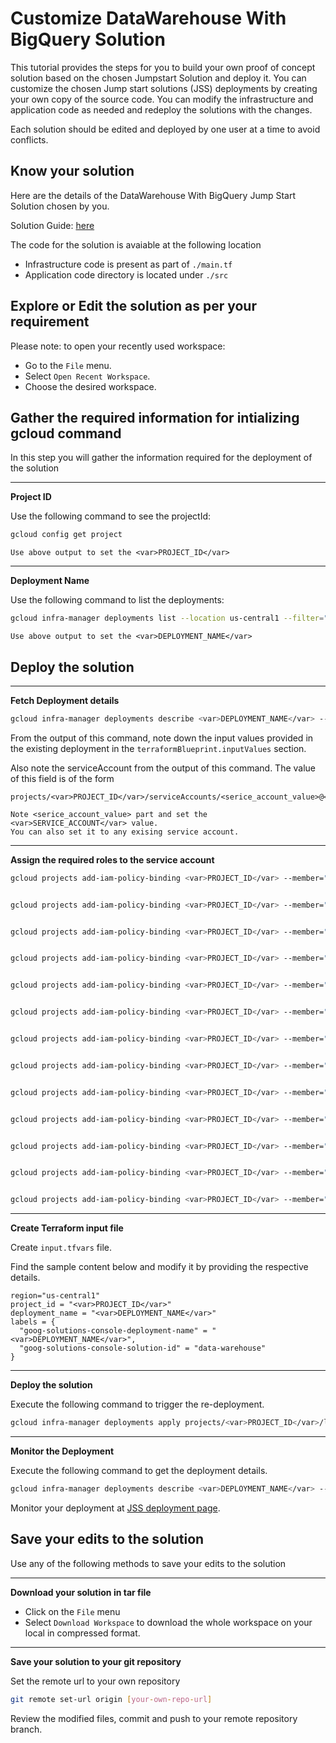 <walkthrough-metadata>
  <meta name="title" content="Edit Jumpstart Solution and deploy tutorial " />
   <meta name="description" content="Make it mine neos tutorial" />
  <meta name="component_id" content="1361081" />
  <meta name="unlisted" content="true" />
  <meta name="short_id" content="true" />
</walkthrough-metadata>

# Customize DataWarehouse With BigQuery Solution

This tutorial provides the steps for you to build your own proof of concept solution based on the chosen Jumpstart Solution and deploy it. You can customize the chosen Jump start solutions (JSS) deployments by creating your own copy of the source code. You can modify the infrastructure and application code as needed and redeploy the solutions with the changes.

Each solution should be edited and deployed by one user at a time to avoid conflicts.

## Know your solution

Here are the details of the DataWarehouse With BigQuery Jump Start Solution chosen by you.

Solution Guide: [here](https://cloud.google.com/solutions/data-warehouse)

The code for the solution is avaiable at the following location
* Infrastructure code is present as part of `./main.tf`
* Application code directory is located under `./src`


## Explore or Edit the solution as per your requirement

<placeholder>

Please note: to open your recently used workspace:
* Go to the `File` menu.
* Select `Open Recent Workspace`.
* Choose the desired workspace.


## Gather the required information for intializing gcloud command

In this step you will gather the information required for the deployment of the solution

---
**Project ID**

Use the following command to see the projectId:

```bash
gcloud config get project
```

```
Use above output to set the <var>PROJECT_ID</var>
```

---
**Deployment Name**

Use the following command to list the deployments:
```bash
gcloud infra-manager deployments list --location us-central1 --filter="labels.goog-solutions-console-deployment-name:*"
```

```
Use above output to set the <var>DEPLOYMENT_NAME</var>
```


## Deploy the solution


---
**Fetch Deployment details**
```bash
gcloud infra-manager deployments describe <var>DEPLOYMENT_NAME</var> --location us-central1
```
From the output of this command, note down the input values provided in the existing deployment in the `terraformBlueprint.inputValues` section.

Also note the serviceAccount from the output of this command. The value of this field is of the form 
```
projects/<var>PROJECT_ID</var>/serviceAccounts/<serice_account_value>@<var>PROJECT_ID</var>.iam.gserviceaccount.com
```

```
Note <serice_account_value> part and set the <var>SERVICE_ACCOUNT</var> value.
You can also set it to any exising service account.
```

---
**Assign the required roles to the service account**
```bash
gcloud projects add-iam-policy-binding <var>PROJECT_ID</var> --member="serviceAccount:<var>SERVICE_ACCOUNT</var>@<var>PROJECT_ID</var>.iam.gserviceaccount.com" --role="roles/aiplatform.admin"


gcloud projects add-iam-policy-binding <var>PROJECT_ID</var> --member="serviceAccount:<var>SERVICE_ACCOUNT</var>@<var>PROJECT_ID</var>.iam.gserviceaccount.com" --role="roles/bigquery.admin"


gcloud projects add-iam-policy-binding <var>PROJECT_ID</var> --member="serviceAccount:<var>SERVICE_ACCOUNT</var>@<var>PROJECT_ID</var>.iam.gserviceaccount.com" --role="roles/config.agent"


gcloud projects add-iam-policy-binding <var>PROJECT_ID</var> --member="serviceAccount:<var>SERVICE_ACCOUNT</var>@<var>PROJECT_ID</var>.iam.gserviceaccount.com" --role="roles/datalineage.viewer"


gcloud projects add-iam-policy-binding <var>PROJECT_ID</var> --member="serviceAccount:<var>SERVICE_ACCOUNT</var>@<var>PROJECT_ID</var>.iam.gserviceaccount.com" --role="roles/eventarc.admin"


gcloud projects add-iam-policy-binding <var>PROJECT_ID</var> --member="serviceAccount:<var>SERVICE_ACCOUNT</var>@<var>PROJECT_ID</var>.iam.gserviceaccount.com" --role="roles/iam.serviceAccountAdmin"


gcloud projects add-iam-policy-binding <var>PROJECT_ID</var> --member="serviceAccount:<var>SERVICE_ACCOUNT</var>@<var>PROJECT_ID</var>.iam.gserviceaccount.com" --role="roles/iam.serviceAccountUser"


gcloud projects add-iam-policy-binding <var>PROJECT_ID</var> --member="serviceAccount:<var>SERVICE_ACCOUNT</var>@<var>PROJECT_ID</var>.iam.gserviceaccount.com" --role="roles/logging.configWriter"


gcloud projects add-iam-policy-binding <var>PROJECT_ID</var> --member="serviceAccount:<var>SERVICE_ACCOUNT</var>@<var>PROJECT_ID</var>.iam.gserviceaccount.com" --role="roles/pubsub.admin"


gcloud projects add-iam-policy-binding <var>PROJECT_ID</var> --member="serviceAccount:<var>SERVICE_ACCOUNT</var>@<var>PROJECT_ID</var>.iam.gserviceaccount.com" --role="roles/resourcemanager.projectIamAdmin"


gcloud projects add-iam-policy-binding <var>PROJECT_ID</var> --member="serviceAccount:<var>SERVICE_ACCOUNT</var>@<var>PROJECT_ID</var>.iam.gserviceaccount.com" --role="roles/serviceusage.serviceUsageAdmin"


gcloud projects add-iam-policy-binding <var>PROJECT_ID</var> --member="serviceAccount:<var>SERVICE_ACCOUNT</var>@<var>PROJECT_ID</var>.iam.gserviceaccount.com" --role="roles/storage.admin"


gcloud projects add-iam-policy-binding <var>PROJECT_ID</var> --member="serviceAccount:<var>SERVICE_ACCOUNT</var>@<var>PROJECT_ID</var>.iam.gserviceaccount.com" --role="roles/workflows.admin"

```

---
**Create Terraform input file**

Create `input.tfvars` file.

Find the sample content below and modify it by providing the respective details.
```
region="us-central1"
project_id = "<var>PROJECT_ID</var>"
deployment_name = "<var>DEPLOYMENT_NAME</var>"
labels = {
  "goog-solutions-console-deployment-name" = "<var>DEPLOYMENT_NAME</var>",
  "goog-solutions-console-solution-id" = "data-warehouse"
}
```

---
**Deploy the solution**

Execute the following command to trigger the re-deployment. 
```bash
gcloud infra-manager deployments apply projects/<var>PROJECT_ID</var>/locations/us-central1/deployments/<var>DEPLOYMENT_NAME</var> --service-account projects/<var>PROJECT_ID</var>/serviceAccounts/<var>SERVICE_ACCOUNT</var>@<var>PROJECT_ID</var>.iam.gserviceaccount.com --local-source="." --inputs-file=./input.tfvars --labels="modification-reason=make-it-mine,goog-solutions-console-deployment-name=<var>DEPLOYMENT_NAME</var>,goog-solutions-console-solution-id=data-warehouse"
```

---
**Monitor the Deployment**

Execute the following command to get the deployment details.

```bash
gcloud infra-manager deployments describe <var>DEPLOYMENT_NAME</var> --location us-central1
```

Monitor your deployment at [JSS deployment page](https://console.cloud.google.com/products/solutions/deployments?pageState=(%22deployments%22:(%22f%22:%22%255B%257B_22k_22_3A_22Labels_22_2C_22t_22_3A13_2C_22v_22_3A_22_5C_22modification-reason%2520_3A%2520make-it-mine_5C_22_22_2C_22s_22_3Atrue_2C_22i_22_3A_22deployment.labels_22%257D%255D%22))).

## Save your edits to the solution

Use any of the following methods to save your edits to the solution

---
**Download your solution in tar file**
* Click on the `File` menu
* Select `Download Workspace` to download the whole workspace on your local in compressed format.

---
**Save your solution to your git repository**

Set the remote url to your own repository
```bash 
git remote set-url origin [your-own-repo-url]
```

Review the modified files, commit and push to your remote repository branch.
<walkthrough-inline-feedback></walkthrough-inline-feedback>
  

